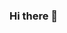 ### Hi there 👋

<!--
**Sycoanox/Sycoanox** is a ✨ _special_ ✨ repository because its `README.md` (this file) appears on your GitHub profile.

Here are some ideas to get you started:

- ❤️❤️❤️❤️❤️❤️❤️
- 🌱 ❤️❤️❤️❤️
- 👯 FUKER
- 🤔 HACKING
- 💬 +918302788872

- 😄 SYXO ANIX
- ⚡ CLONE
-->
